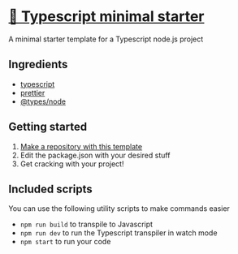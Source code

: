 # [📔 Typescript minimal starter](https://github.com/DeathVenom54/typescript-minimal-starter)

A minimal starter template for a Typescript node.js project

## Ingredients

- [typescript](https://npmjs.com/package/typescript)
- [prettier](https://npmjs.com/package/prettier)
- [@types/node](https://npmjs.com/package/@types/node)

## Getting started

1. [Make a repository with this template](https://github.com/DeathVenom54/typescript-minimal-starter/generate)
2. Edit the package.json with your desired stuff
3. Get cracking with your project!

## Included scripts

You can use the following utility scripts to make commands easier

- `npm run build` to transpile to Javascript
- `npm run dev` to run the Typescript transpiler in watch mode
- `npm start` to run your code
